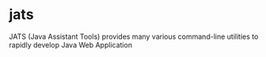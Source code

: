 # jats
JATS (Java Assistant Tools) provides many various command-line utilities to rapidly develop Java Web Application
